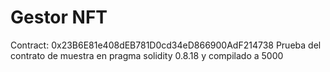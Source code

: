 # Gestor NFT
Contract: 0x23B6E81e408dEB781D0cd34eD866900AdF214738
Prueba del contrato de muestra en pragma solidity 0.8.18 y compilado a 5000
